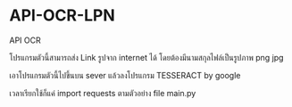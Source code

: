 # API-OCR-LPN

API OCR

โปรแกรมตัวนี้สามารถส่ง Link รูปจาก internet ได้ โดยต้องมีนามสกุลไฟล์เป็นรูปภาพ png jpg

เอาโปรแกรมตัวนี้ไปขึ้นบน sever แล้วลงโปรแกรม TESSERACT by google

เวลาเรียกใช้ก็แค่ import requests ตามตัวอย่าง file main.py
